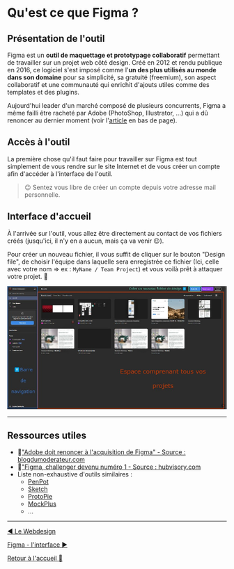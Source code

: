 # Qu'est ce que Figma ?

## Présentation de l'outil

Figma est un **outil de maquettage et prototypage collaboratif** permettant de travailler sur un projet web côté design. Créé en 2012 et rendu publique en 2016, ce logiciel s'est imposé comme l'**un des plus utilisés au monde dans son domaine** pour sa simplicité, sa gratuité (freemium), son aspect collaboratif et une communauté qui enrichit d'ajouts utiles comme des templates et des plugins.

Aujourd'hui leader d'un marché composé de plusieurs concurrents, Figma a même failli être racheté par Adobe (PhotoShop, Illustrator, ...) qui a dû renoncer au dernier moment (voir l'[article](#ressources-utiles) en bas de page).

## Accès à l'outil

La première chose qu'il faut faire pour travailler sur Figma est tout simplement de vous rendre sur le site Internet et de vous créer un compte afin d'accéder à l'interface de l'outil.

> 😉 Sentez vous libre de créer un compte depuis votre adresse mail personnelle.

## Interface d'accueil

À l'arrivée sur l'outil, vous allez être directement au contact de vos fichiers créés (jusqu'ici, il n'y en a aucun, mais ça va venir 😉).

Pour créer un nouveau fichier, il vous suffit de cliquer sur le bouton "Design file", de choisir l'équipe dans laquelle sera enregistrée ce fichier (Ici, celle avec votre nom => ex : `MyName / Team Project`) et vous voilà prêt à attaquer votre projet. 💪

<p align="center">
    <img src="../assets/02-figma-intro/figma-interface-accueil.jpg"/>
</p>

---

## Ressources utiles

- 📄["Adobe doit renoncer à l'acquisition de Figma" - Source : blogdumoderateur.com](https://www.blogdumoderateur.com/adobe-renoncer-acquisition-figma/)
- 📄["Figma, challenger devenu numéro 1 - Source : hubvisory.com](https://www.hubvisory.com/fr/blog/figma-challenger-devenu-numero-ndeg1-comment-ont-ils-fait)
- Liste non-exhaustive d'outils similaires :
  - [PenPot](https://penpot.app/)
  - [Sketch](https://www.sketch.com/)
  - [ProtoPie](https://www.protopie.io/)
  - [MockPlus](https://www.mockplus.com/)
  - ...

---

[◀️ Le Webdesign](./01-webdesign.md)

[Figma - l'interface ▶️](./03-figma-interface.md)

[Retour à l'accueil 📍](../README.md)
